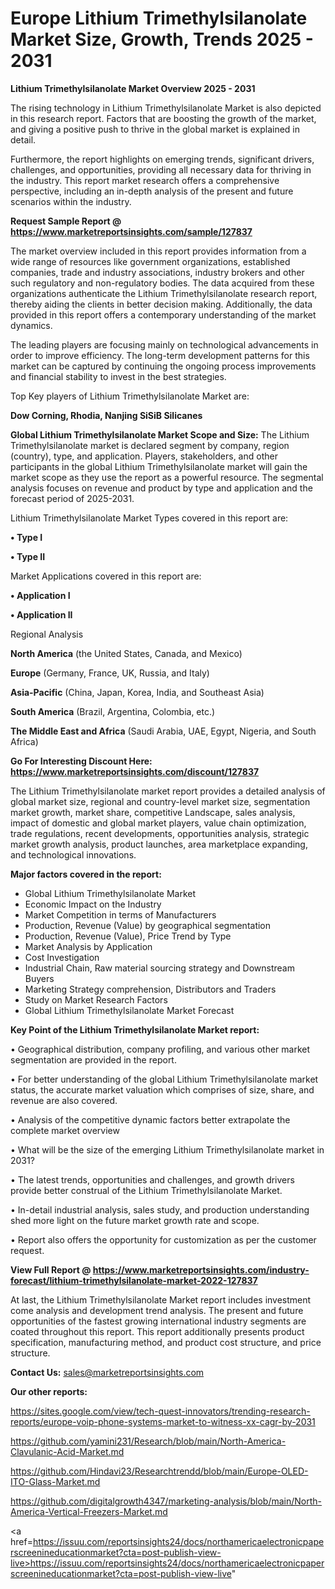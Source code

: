 # Europe Lithium Trimethylsilanolate Market Size, Growth, Trends 2025 - 2031

<Strong> Lithium Trimethylsilanolate Market Overview 2025 - 2031</strong>

The rising technology in Lithium Trimethylsilanolate Market is also depicted in this research report. Factors that are boosting the growth of the market, and giving a positive push to thrive in the global market is explained in detail.

Furthermore, the report highlights on emerging trends, significant drivers, challenges, and opportunities, providing all necessary data for thriving in the industry. This report market research offers a comprehensive perspective, including an in-depth analysis of the present and future scenarios within the industry.

<strong>Request Sample Report @ <a href=https://www.marketreportsinsights.com/sample/127837>https://www.marketreportsinsights.com/sample/127837</a></strong>

The market overview included in this report provides information from a wide range of resources like government organizations, established companies, trade and industry associations, industry brokers and other such regulatory and non-regulatory bodies. The data acquired from these organizations authenticate the Lithium Trimethylsilanolate research report, thereby aiding the clients in better decision making. Additionally, the data provided in this report offers a contemporary understanding of the market dynamics.

The leading players are focusing mainly on technological advancements in order to improve efficiency. The long-term development patterns for this market can be captured by continuing the ongoing process improvements and financial stability to invest in the best strategies.

Top Key players of Lithium Trimethylsilanolate Market are:

<strong>Dow Corning, Rhodia, Nanjing SiSiB Silicanes</strong>

<strong><b>Global Lithium Trimethylsilanolate Market Scope and Size:</b></strong>
The Lithium Trimethylsilanolate market is declared segment by company, region (country), type, and application. Players, stakeholders, and other participants in the global Lithium Trimethylsilanolate market will gain the market scope as they use the report as a powerful resource. The segmental analysis focuses on revenue and product by type and application and the forecast period of 2025-2031.

Lithium Trimethylsilanolate Market Types covered in this report are:

<strong>• Type I

• Type II</strong>

Market Applications covered in this report are:

<strong>• Application I

• Application II</strong> 

Regional Analysis

<strong>North America</strong> (the United States, Canada, and Mexico)

<strong>Europe</strong> (Germany, France, UK, Russia, and Italy)

<strong>Asia-Pacific</strong> (China, Japan, Korea, India, and Southeast Asia)

<strong>South America</strong> (Brazil, Argentina, Colombia, etc.)

<strong>The Middle East and Africa</strong> (Saudi Arabia, UAE, Egypt, Nigeria, and South Africa)

<strong>Go For Interesting Discount Here: <a href=https://www.marketreportsinsights.com/discount/127837>https://www.marketreportsinsights.com/discount/127837</a></strong>

The Lithium Trimethylsilanolate market report provides a detailed analysis of global market size, regional and country-level market size, segmentation market growth, market share, competitive Landscape, sales analysis, impact of domestic and global market players, value chain optimization, trade regulations, recent developments, opportunities analysis, strategic market growth analysis, product launches, area marketplace expanding, and technological innovations.

<strong><b>Major factors covered in the report:</b></strong>
<ul>
  <li>Global Lithium Trimethylsilanolate Market </li>
  <li>Economic Impact on the Industry</li>
  <li>Market Competition in terms of Manufacturers</li>
  <li>Production, Revenue (Value) by geographical segmentation</li>
  <li>Production, Revenue (Value), Price Trend by Type</li>
  <li>Market Analysis by Application</li>
  <li>Cost Investigation</li>
  <li>Industrial Chain, Raw material sourcing strategy and Downstream Buyers</li>
  <li>Marketing Strategy comprehension, Distributors and Traders</li>
  <li>Study on Market Research Factors</li>
  <li>Global Lithium Trimethylsilanolate Market Forecast</li>
</ul>

<strong><b>Key Point of the Lithium Trimethylsilanolate Market report:</b></strong>

• Geographical distribution, company profiling, and various other market segmentation are provided in the report.

• For better understanding of the global Lithium Trimethylsilanolate market status, the accurate market valuation which comprises of size, share, and revenue are also covered.

• Analysis of the competitive dynamic factors better extrapolate the complete market overview

• What will be the size of the emerging Lithium Trimethylsilanolate market in 2031?

• The latest trends, opportunities and challenges, and growth drivers provide better construal of the Lithium Trimethylsilanolate Market.

• In-detail industrial analysis, sales study, and production understanding shed more light on the future market growth rate and scope.

• Report also offers the opportunity for customization as per the customer request.

<strong><b>View Full Report @ <a href=https://www.marketreportsinsights.com/industry-forecast/lithium-trimethylsilanolate-market-2022-127837>https://www.marketreportsinsights.com/industry-forecast/lithium-trimethylsilanolate-market-2022-127837</a></b></strong>


At last, the Lithium Trimethylsilanolate Market report includes investment come analysis and development trend analysis. The present and future opportunities of the fastest growing international industry segments are coated throughout this report. This report additionally presents product specification, manufacturing method, and product cost structure, and price structure.

<strong>Contact Us:</strong>
sales@marketreportsinsights.com

<strong>Our other reports:</strong>

<a href=https://sites.google.com/view/tech-quest-innovators/trending-research-reports/europe-voip-phone-systems-market-to-witness-xx-cagr-by-2031>https://sites.google.com/view/tech-quest-innovators/trending-research-reports/europe-voip-phone-systems-market-to-witness-xx-cagr-by-2031</a>

<a href=https://github.com/yamini231/Research/blob/main/North-America-Clavulanic-Acid-Market.md>https://github.com/yamini231/Research/blob/main/North-America-Clavulanic-Acid-Market.md</a>

<a href=https://github.com/Hindavi23/Researchtrendd/blob/main/Europe-OLED-ITO-Glass-Market.md>https://github.com/Hindavi23/Researchtrendd/blob/main/Europe-OLED-ITO-Glass-Market.md</a>

<a href=https://github.com/digitalgrowth4347/marketing-analysis/blob/main/North-America-Vertical-Freezers-Market.md>https://github.com/digitalgrowth4347/marketing-analysis/blob/main/North-America-Vertical-Freezers-Market.md</a>

<a href=https://issuu.com/reportsinsights24/docs/northamericaelectronicpaperscreenineducationmarket?cta=post-publish-view-live>https://issuu.com/reportsinsights24/docs/northamericaelectronicpaperscreenineducationmarket?cta=post-publish-view-live</a>"
